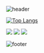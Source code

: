 ![header](https://capsule-render.vercel.app/api?text=0Gun%20%20kim&fontSize=50&type=waving&color=gradient&height=220&section=header&animation=twinkling)
<div align=center> </div>


[![Top Langs](https://github-readme-stats.vercel.app/api/top-langs/?username=0gunkim&layout=compact)](https://github.com/0gunkim/github-readme-stats)

  <img src="https://img.shields.io/badge/javascript-F7DF1E?style=for-the-badge&logo=javascript&logoColor=black"> <img src="https://img.shields.io/badge/react-61DAFB?style=for-the-badge&logo=react&logoColor=black"> <img src="https://img.shields.io/badge/Redux-764ABC?style=for-the-badge&logo=Redux&logoColor=white">


 <!--
**0gunkim/0gunkim** is a ✨ _special_ ✨ repository because its `README.md` (this file) appears on your GitHub profile.

Here are some ideas to get you started:

- 🔭 I’m currently working on ...
- 🌱 I’m currently learning ...
- 👯 I’m looking to collaborate on ...
- 🤔 I’m looking for help with ...
- 💬 Ask me about ...
- 📫 How to reach me: ...
- 😄 Pronouns: ...
- ⚡ Fun fact: ...
-->

![footer](https://capsule-render.vercel.app/api?text=%20%&fontSize=67&type=waving&color=gradient&height=180&section=footer&animation=twinkling)
<div align=center> </div>
